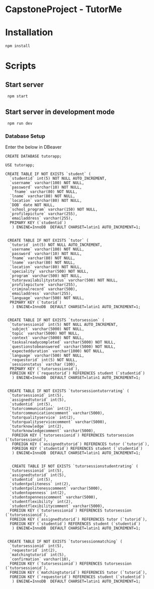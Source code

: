 # CapstoneProject - TutorMe

# Installation
```npm install```

# Scripts
## Start server
``` npm start```

## Start server in development mode
``` npm run dev```

### Database Setup

Enter the below in DBeaver
```
CREATE DATABASE tutorapp;

USE tutorapp;

CREATE TABLE IF NOT EXISTS `student` ( 
  `studentid` int(5) NOT NULL AUTO_INCREMENT,
  `username` varchar(100) NOT NULL, 
  `password` varchar(10) NOT NULL, 
   `fname` varchar(80) NOT NULL, 
  `lname` varchar(80) NOT NULL, 
  `location` varchar(80) NOT NULL, 
  `DOB` date NOT NULL, 
  `school_program` varchar(150) NOT NULL, 
  `profilepicture` varchar(255),  
  `emailaddress` varchar(255), 
  PRIMARY KEY (`studentid`) 
   ) ENGINE=InnoDB  DEFAULT CHARSET=latin1 AUTO_INCREMENT=1; 


 CREATE TABLE IF NOT EXISTS `tutor` ( 
  `tutorid` int(5) NOT NULL AUTO_INCREMENT,
  `username` varchar(100) NOT NULL, 
  `password` varchar(10) NOT NULL, 
  `fname` varchar(80) NOT NULL, 
  `lname` varchar(80) NOT NULL, 
  `location` varchar(80) NOT NULL, 
  `speciality` varchar(500) NOT NULL, 
  `program` varchar(500) NOT NULL,
  `tutoravailabilitystatus` varchar(500) NOT NULL,
  `profilepicture` varchar(255),
  `criminalrecord` varchar(500),
  `emailaddress` varchar(255), 
  `language` varchar(500) NOT NULL,
  PRIMARY KEY (`tutorid`) 
   ) ENGINE=InnoDB  DEFAULT CHARSET=latin1 AUTO_INCREMENT=1; 
   

 CREATE TABLE IF NOT EXISTS `tutorsession` ( 
  `tutorsessionid` int(5) NOT NULL AUTO_INCREMENT,
  `subject` varchar(5000) NOT NULL, 
  `topic` varchar(5000) NOT NULL, 
  `context` varchar(5000) NOT NULL, 
  `tasksalreadycompleted` varchar(5000) NOT NULL, 
  `questionstobeanswered` varchar(5000) NOT NULL, 
  `expectedduration` varchar(1000) NOT NULL, 
  `language` varchar(500) NOT NULL,
  `requestorid` int(5) NOT NULL, 
  `sessionstatus` varchar (100),
  PRIMARY KEY (`tutorsessionid`),
  FOREIGN KEY (`requestorid`) REFERENCES student (`studentid`)
   ) ENGINE=InnoDB  DEFAULT CHARSET=latin1 AUTO_INCREMENT=1;
  
  
 CREATE TABLE IF NOT EXISTS `tutorsessiontutorrating` ( 
  `tutorsessionid` int(5),
  `assignedtutorid` int(5),
  `studentid` int(5),
  `tutorcommunication` int(2),
  `tutorcommunicationcomment` varchar(5000),
  `tutorqualityservice` int(2),
  `tutorqualityservicecomment` varchar(5000),
  `tutorknowledge` int(2),
  `tutorknowledgecomment` varchar(5000),
   FOREIGN KEY (`tutorsessionid`) REFERENCES tutorsession (`tutorsessionid`),
   FOREIGN KEY (`assignedtutorid`) REFERENCES tutor (`tutorid`),
   FOREIGN KEY (`studentid`) REFERENCES student (`studentid`)
   ) ENGINE=InnoDB  DEFAULT CHARSET=latin1 AUTO_INCREMENT=1; 
  
  
   CREATE TABLE IF NOT EXISTS `tutorsessionstudentrating` ( 
  `tutorsessionid` int(5),
  `assignedtutorid` int(5),
  `studentid` int(5),
  `studentpoliteness` int(2),
  `studentpolitenesscomment` varchar(5000),
  `studentopenness` int(2),
  `studentopennesscomment` varchar(5000),
  `studentflexibility` int(2),
  `studentflexibilitycomment` varchar(5000), 
  FOREIGN KEY (`tutorsessionid`) REFERENCES tutorsession (`tutorsessionid`),
  FOREIGN KEY (`assignedtutorid`) REFERENCES tutor (`tutorid`),
  FOREIGN KEY (`studentid`) REFERENCES student (`studentid`)
   ) ENGINE=InnoDB  DEFAULT CHARSET=latin1 AUTO_INCREMENT=1;  
  

 CREATE TABLE IF NOT EXISTS `tutorsessionmatching` ( 
  `tutorsessionid` int(5),
  `requestorid` int(2),
  `matchingtutorid` int(5),
  `confirmation` varchar(10),
  FOREIGN KEY (`tutorsessionid`) REFERENCES tutorsession (`tutorsessionid`),
  FOREIGN KEY (`matchingtutorid`) REFERENCES tutor (`tutorid`),
  FOREIGN KEY (`requestorid`) REFERENCES student (`studentid`)
   ) ENGINE=InnoDB  DEFAULT CHARSET=latin1 AUTO_INCREMENT=1;   



```

